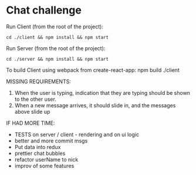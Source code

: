Chat challenge
==============

Run Client (from the root of the project):
  ```
  cd ./client && npm install && npm start
  ```

Run Server (from the root of the project):
  ```
  cd ./server && npm install && npm start
  ```

To build Client using webpack from create-react-app:
npm build ./client

MISSING REQUIREMENTS:
  1. When the user is typing, indication that they are typing should be shown to the other user.
  3. When a new message arrives, it should slide in, and the messages above slide up


IF HAD MORE TIME:
  * TESTS on server / client - rendering and on ui logic
  * better and more commit msgs
  * Put data into redux
  * prettier chat bubbles
  * refactor userName to nick
  * improv of some features
